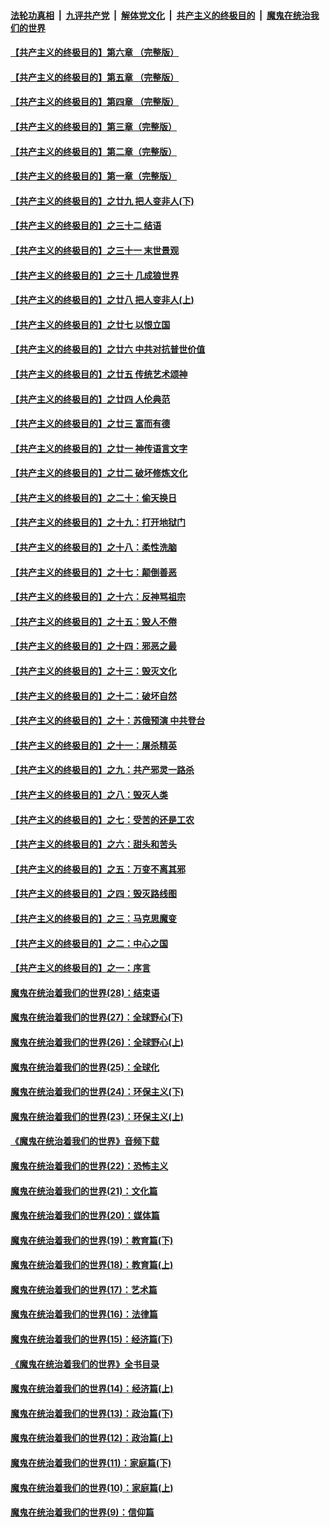 ####  [法轮功真相](../../../../basic/blob/master/README.md?t=11090713) &nbsp;|&nbsp; [九评共产党](../../../../9ping.md/blob/master/README.md?t=11090713) &nbsp;|&nbsp; [解体党文化](../../../../jtdwh.md/blob/master/README.md?t=11090713)  &nbsp;|&nbsp; [共产主义的终极目的](../../../../gczydzjmd.md/blob/master/README.md?t=11090713) &nbsp;|&nbsp; [魔鬼在统治我们的世界](../../../../mgztzwmdsj.md/blob/master/README.md?t=11090713) 

#### [【共产主义的终极目的】第六章 （完整版）](../pages/nsc422/n11428913.md?t=11090713) 

#### [【共产主义的终极目的】第五章 （完整版）](../pages/nsc422/n11428912.md?t=11090713) 

#### [【共产主义的终极目的】第四章 （完整版）](../pages/nsc422/n11428907.md?t=11090713) 

#### [【共产主义的终极目的】第三章（完整版）](../pages/nsc422/n11428848.md?t=11090713) 

#### [【共产主义的终极目的】第二章（完整版）](../pages/nsc422/n11428831.md?t=11090713) 

#### [【共产主义的终极目的】第一章（完整版）](../pages/nsc422/n11417651.md?t=11090713) 

#### [【共产主义的终极目的】之廿九 把人变非人(下)](../pages/nsc422/n11344140.md?t=11090713) 

#### [【共产主义的终极目的】之三十二 结语](../pages/nsc422/n11360535.md?t=11090713) 

#### [【共产主义的终极目的】之三十一 末世景观](../pages/nsc422/n11351129.md?t=11090713) 

#### [【共产主义的终极目的】之三十 几成狼世界](../pages/nsc422/n11348280.md?t=11090713) 

#### [【共产主义的终极目的】之廿八 把人变非人(上)](../pages/nsc422/n11340492.md?t=11090713) 

#### [【共产主义的终极目的】之廿七 以恨立国](../pages/nsc422/n11336944.md?t=11090713) 

#### [【共产主义的终极目的】之廿六 中共对抗普世价值](../pages/nsc422/n11324785.md?t=11090713) 

#### [【共产主义的终极目的】之廿五 传统艺术颂神](../pages/nsc422/n11296396.md?t=11090713) 

#### [【共产主义的终极目的】之廿四 人伦典范](../pages/nsc422/n11296397.md?t=11090713) 

#### [【共产主义的终极目的】之廿三 富而有德](../pages/nsc422/n11283598.md?t=11090713) 

#### [【共产主义的终极目的】之廿一 神传语言文字](../pages/nsc422/n11263265.md?t=11090713) 

#### [【共产主义的终极目的】之廿二 破坏修炼文化](../pages/nsc422/n11245728.md?t=11090713) 

#### [【共产主义的终极目的】之二十：偷天换日](../pages/nsc422/n11238846.md?t=11090713) 

#### [【共产主义的终极目的】之十九：打开地狱门](../pages/nsc422/n11206376.md?t=11090713) 

#### [【共产主义的终极目的】之十八：柔性洗脑](../pages/nsc422/n11199994.md?t=11090713) 

#### [【共产主义的终极目的】之十七：颠倒善恶](../pages/nsc422/n11179782.md?t=11090713) 

#### [【共产主义的终极目的】之十六：反神骂祖宗](../pages/nsc422/n11166798.md?t=11090713) 

#### [【共产主义的终极目的】之十五：毁人不倦](../pages/nsc422/n11166792.md?t=11090713) 

#### [【共产主义的终极目的】之十四：邪恶之最](../pages/nsc422/n11150249.md?t=11090713) 

#### [【共产主义的终极目的】之十三：毁灭文化](../pages/nsc422/n11135227.md?t=11090713) 

#### [【共产主义的终极目的】之十二：破坏自然](../pages/nsc422/n11135214.md?t=11090713) 

#### [【共产主义的终极目的】之十：苏俄预演 中共登台](../pages/nsc422/n11118424.md?t=11090713) 

#### [【共产主义的终极目的】之十一：屠杀精英](../pages/nsc422/n11118442.md?t=11090713) 

#### [【共产主义的终极目的】之九：共产邪灵一路杀](../pages/nsc422/n11114139.md?t=11090713) 

#### [【共产主义的终极目的】之八：毁灭人类](../pages/nsc422/n11108503.md?t=11090713) 

#### [【共产主义的终极目的】之七：受苦的还是工农](../pages/nsc422/n11101809.md?t=11090713) 

#### [【共产主义的终极目的】之六：甜头和苦头](../pages/nsc422/n11096971.md?t=11090713) 

#### [【共产主义的终极目的】之五：万变不离其邪](../pages/nsc422/n11091285.md?t=11090713) 

#### [【共产主义的终极目的】之四：毁灭路线图](../pages/nsc422/n11086284.md?t=11090713) 

#### [【共产主义的终极目的】之三：马克思魔变](../pages/nsc422/n11061941.md?t=11090713) 

#### [【共产主义的终极目的】之二：中心之国](../pages/nsc422/n11047728.md?t=11090713) 

#### [【共产主义的终极目的】之一：序言](../pages/nsc422/n11086077.md?t=11090713) 

#### [魔鬼在统治着我们的世界(28)：结束语](../pages/nsc422/n10936246.md?t=11090713) 

#### [魔鬼在统治着我们的世界(27)：全球野心(下)](../pages/nsc422/n10928319.md?t=11090713) 

#### [魔鬼在统治着我们的世界(26)：全球野心(上)](../pages/nsc422/n10900318.md?t=11090713) 

#### [魔鬼在统治着我们的世界(25)：全球化](../pages/nsc422/n10788205.md?t=11090713) 

#### [魔鬼在统治着我们的世界(24)：环保主义(下)](../pages/nsc422/n10695307.md?t=11090713) 

#### [魔鬼在统治着我们的世界(23)：环保主义(上)](../pages/nsc422/n10688613.md?t=11090713) 

#### [《魔鬼在统治着我们的世界》音频下载](../pages/nsc422/n10635553.md?t=11090713) 

#### [魔鬼在统治着我们的世界(22)：恐怖主义](../pages/nsc422/n10614727.md?t=11090713) 

#### [魔鬼在统治着我们的世界(21)：文化篇](../pages/nsc422/n10597706.md?t=11090713) 

#### [魔鬼在统治着我们的世界(20)：媒体篇](../pages/nsc422/n10586579.md?t=11090713) 

#### [魔鬼在统治着我们的世界(19)：教育篇(下)](../pages/nsc422/n10564808.md?t=11090713) 

#### [魔鬼在统治着我们的世界(18)：教育篇(上)](../pages/nsc422/n10526970.md?t=11090713) 

#### [魔鬼在统治着我们的世界(17)：艺术篇](../pages/nsc422/n10499093.md?t=11090713) 

#### [魔鬼在统治着我们的世界(16)：法律篇](../pages/nsc422/n10485969.md?t=11090713) 

#### [魔鬼在统治着我们的世界(15)：经济篇(下)](../pages/nsc422/n10469975.md?t=11090713) 

#### [《魔鬼在统治着我们的世界》全书目录](../pages/nsc422/n10464261.md?t=11090713) 

#### [魔鬼在统治着我们的世界(14)：经济篇(上)](../pages/nsc422/n10457370.md?t=11090713) 

#### [魔鬼在统治着我们的世界(13)：政治篇(下)](../pages/nsc422/n10448270.md?t=11090713) 

#### [魔鬼在统治着我们的世界(12)：政治篇(上)](../pages/nsc422/n10444576.md?t=11090713) 

#### [魔鬼在统治着我们的世界(11)：家庭篇(下)](../pages/nsc422/n10440961.md?t=11090713) 

#### [魔鬼在统治着我们的世界(10)：家庭篇(上)](../pages/nsc422/n10435448.md?t=11090713) 

#### [魔鬼在统治着我们的世界(9)：信仰篇](../pages/nsc422/n10432159.md?t=11090713) 

